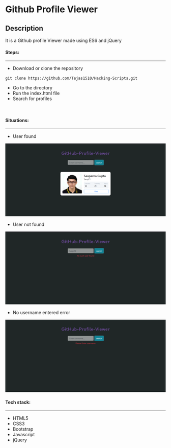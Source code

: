 # Github Profile Viewer

## Description
It is a Github profile Viewer made using ES6 and jQuery

#### Steps:
---

- Download or clone the repository
```
git clone https://github.com/Tejas1510/Hacking-Scripts.git
```
- Go to the directory
- Run the index.html file
- Search for profiles

<br/>

#### Situations:
---
- User found

![User found](User.png)

- User not found

![User not found](No-User.png)

- No username entered error

![No Username entered](Enter.png)

#### Tech stack:
---
- HTML5
- CSS3
- Bootstrap
- Javascript
- jQuery
